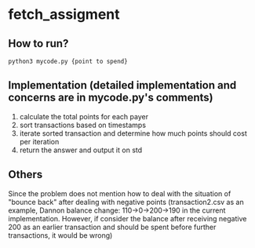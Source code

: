 # fetch_assigment
## How to run?
```
python3 mycode.py {point to spend}
```
## Implementation (detailed implementation and concerns are in mycode.py's comments)
1. calculate the total points for each payer
2. sort transactions based on timestamps
3. iterate sorted transaction and determine how much points should cost per iteration
4. return the answer and output it on std

## Others
Since the problem does not mention how to deal with the situation of "bounce back" after dealing with negative points (transaction2.csv as an example, Dannon balance change: 110->0->200->190 in the current implementation. However, if consider the balance after receiving negative 200 as an earlier transaction and should be spent before further transactions, it would be wrong)
